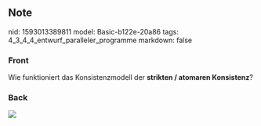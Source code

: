## Note
nid: 1593013389811
model: Basic-b122e-20a86
tags: 4_3_4_4_entwurf_paralleler_programme
markdown: false

### Front
Wie funktioniert das Konsistenzmodell der <b>strikten / atomaren
Konsistenz</b>?

### Back
<img src="paste-1c7962543864da025f57fb764af773e894386356.jpg">
